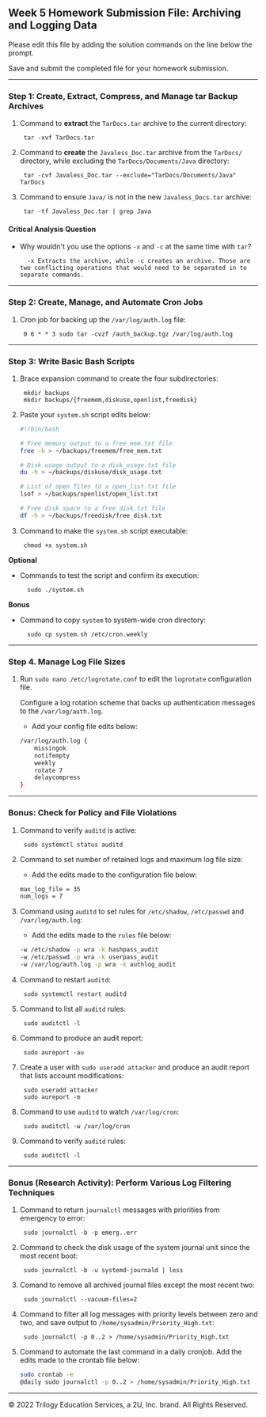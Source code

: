 ## Week 5 Homework Submission File: Archiving and Logging Data

Please edit this file by adding the solution commands on the line below the prompt.

Save and submit the completed file for your homework submission.

---

### Step 1: Create, Extract, Compress, and Manage tar Backup Archives

1. Command to **extract** the `TarDocs.tar` archive to the current directory:

        tar -xvf TarDocs.tar

2. Command to **create** the `Javaless_Doc.tar` archive from the `TarDocs/` directory, while excluding the `TarDocs/Documents/Java` directory:

        tar -cvf Javaless_Doc.tar --exclude="TarDocs/Documents/Java" TarDocs

3. Command to ensure `Java/` is not in the new `Javaless_Docs.tar` archive:

        tar -tf Javaless_Doc.tar | grep Java



#### Critical Analysis Question

- Why wouldn't you use the options `-x` and `-c` at the same time with `tar`?

        -x Extracts the archive, while -c creates an archive. Those are two conflicting operations that would need to be separated in to separate commands.

---

### Step 2: Create, Manage, and Automate Cron Jobs

1. Cron job for backing up the `/var/log/auth.log` file:

        0 6 * * 3 sudo tar -cvzf /auth_backup.tgz /var/log/auth.log
---

### Step 3: Write Basic Bash Scripts

1. Brace expansion command to create the four subdirectories:

        mkdir backups
        mkdir backups/{freemem,diskuse,openlist,freedisk}



2. Paste your `system.sh` script edits below:

    ```bash
    #!/bin/bash
    
    # Free memory output to a free_mem.txt file
    free -h > ~/backups/freemem/free_mem.txt

    # Disk usage output to a disk_usage.txt file
    du -h > ~/backups/diskuse/disk_usage.txt

    # List of open files to a open_list.txt file
    lsof > ~/backups/openlist/open_list.txt

    # Free disk space to a free_disk.txt file
    df -h > ~/backups/freedisk/free_disk.txt
    ```

3. Command to make the `system.sh` script executable:

        chmod +x system.sh

**Optional**
- Commands to test the script and confirm its execution:

        sudo ./system.sh

**Bonus**
- Command to copy `system` to system-wide cron directory:

        sudo cp system.sh /etc/cron.weekly

---

### Step 4. Manage Log File Sizes
 
1. Run `sudo nano /etc/logrotate.conf` to edit the `logrotate` configuration file. 

    Configure a log rotation scheme that backs up authentication messages to the `/var/log/auth.log`.

    - Add your config file edits below:

    ```bash
    /var/log/auth.log {
        missingok
        notifempty
        weekly
        rotate 7
        delaycompress
    }
    ```
---

### Bonus: Check for Policy and File Violations

1. Command to verify `auditd` is active:

        sudo systemctl status auditd

2. Command to set number of retained logs and maximum log file size:

    - Add the edits made to the configuration file below:

    ```bash
    max_log_file = 35
    num_logs = 7 
    ```

3. Command using `auditd` to set rules for `/etc/shadow`, `/etc/passwd` and `/var/log/auth.log`:


    - Add the edits made to the `rules` file below:

    ```bash
    -w /etc/shadow -p wra -k hashpass_audit
    -w /etc/passwd -p wra -k userpass_audit
    -w /var/log/auth.log -p wra -k authlog_audit
    ```

4. Command to restart `auditd`:

        sudo systemctl restart auditd

5. Command to list all `auditd` rules:

        sudo auditctl -l

6. Command to produce an audit report:

        sudo aureport -au

7. Create a user with `sudo useradd attacker` and produce an audit report that lists account modifications:

        sudo useradd attacker
        sudo aureport -m

8. Command to use `auditd` to watch `/var/log/cron`:

        sudo auditctl -w /var/log/cron

9. Command to verify `auditd` rules:

        sudo auditctl -l

---

### Bonus (Research Activity): Perform Various Log Filtering Techniques

1. Command to return `journalctl` messages with priorities from emergency to error:

        sudo journalctl -b -p emerg..err

1. Command to check the disk usage of the system journal unit since the most recent boot:

        sudo journalctl -b -u systemd-journald | less

1. Comand to remove all archived journal files except the most recent two:

        sudo journalctl --vacuum-files=2


1. Command to filter all log messages with priority levels between zero and two, and save output to `/home/sysadmin/Priority_High.txt`:

        sudo journalctl -p 0..2 > /home/sysadmin/Priority_High.txt

1. Command to automate the last command in a daily cronjob. Add the edits made to the crontab file below:

    ```bash
    sudo crontab -e
    @daily sudo journalctl -p 0..2 > /home/sysadmin/Priority_High.txt
    ```

---
© 2022 Trilogy Education Services, a 2U, Inc. brand. All Rights Reserved.
